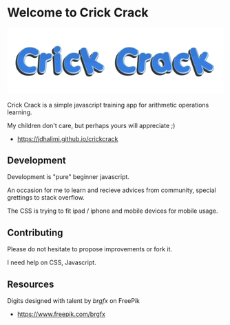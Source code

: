 # Welcome to Crick Crack

[<img src="img/logo.png">](https://jdhalimi.github.io/crickcrack)


Crick Crack is a simple javascript training app for arithmetic operations learning.

My children don't care, but perhaps yours will appreciate ;)

- https://jdhalimi.github.io/crickcrack


## Development

Development is "pure" beginner javascript. 

An occasion for me to learn and recieve advices from community, special grettings to stack overflow. 

The CSS is trying to fit ipad / iphone and mobile devices for mobile usage.


## Contributing

Please do not hesitate to propose improvements or fork it.

I need help on CSS, Javascript.


## Resources

Digits designed with talent by *brgfx* on FreePik

- https://www.freepik.com/brgfx

